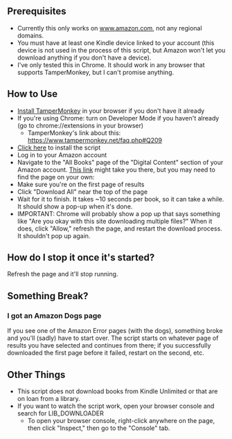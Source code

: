 ## Prerequisites

- Currently this only works on www.amazon.com, not any regional domains.
- You must have at least one Kindle device linked to your account (this device is not used in the process of this script, but Amazon won't let you download anything if you don't have a device).
- I've only tested this in Chrome. It should work in any browser that supports TamperMonkey, but I can't promise anything.

## How to Use

- [Install TamperMonkey](https://chromewebstore.google.com/detail/tampermonkey/dhdgffkkebhmkfjojejmpbldmpobfkfo?hl=en) in your browser if you don't have it already
- If you're using Chrome: turn on Developer Mode if you haven't already (go to chrome://extensions in your browser)
  - TamperMonkey's link about this: https://www.tampermonkey.net/faq.php#Q209
- [Click here](https://github.com/Make-Fun-Stuff/kindle-library-downloader/raw/refs/heads/main/kindle-library-downloader.user.js) to install the script
- Log in to your Amazon account
- Navigate to the "All Books" page of the "Digital Content" section of your Amazon account. [This link](https://www.amazon.com/hz/mycd/digital-console/contentlist/booksAll/dateDsc) might take you there, but you may need to find the page on your own:
- Make sure you're on the first page of results
- Click "Download All" near the top of the page
- Wait for it to finish. It takes ~10 seconds per book, so it can take a while. It should show a pop-up when it's done.
- IMPORTANT: Chrome will probably show a pop up that says something like "Are you okay with this site downloading multiple files?" When it does, click "Allow," refresh the page, and restart the download process. It shouldn't pop up again.

## How do I stop it once it's started?

Refresh the page and it'll stop running.

## Something Break?

### I got an Amazon Dogs page

If you see one of the Amazon Error pages (with the dogs), something broke and you'll (sadly) have to start over. The script starts on whatever page of results you have selected and continues from there; if you successfully downloaded the first page before it failed, restart on the second, etc.

## Other Things

- This script does not download books from Kindle Unlimited or that are on loan from a library.
- If you want to watch the script work, open your browser console and search for LIB_DOWNLOADER
  - To open your browser console, right-click anywhere on the page, then click "Inspect," then go to the "Console" tab.
